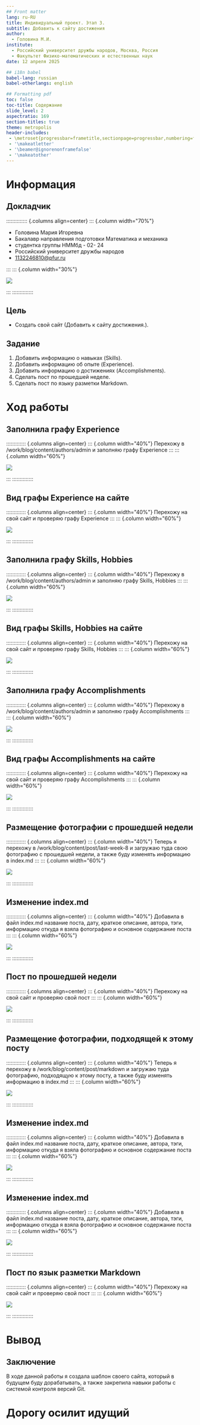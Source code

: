 ```yaml
---
## Front matter
lang: ru-RU
title: Индивидуальный проект. Этап 3.
subtitle: Добавить к сайту достижения
author:
  - Головина М.И.
institute:
  - Российский университет дружбы народов, Москва, Россия
  - Факультет Физико-математических и естественных наук
date: 12 апреля 2025

## i18n babel
babel-lang: russian
babel-otherlangs: english

## Formatting pdf
toc: false
toc-title: Содержание
slide_level: 2
aspectratio: 169
section-titles: true
theme: metropolis
header-includes:
 - \metroset{progressbar=frametitle,sectionpage=progressbar,numbering=fraction}
 - '\makeatletter'
 - '\beamer@ignorenonframefalse'
 - '\makeatother'
---
```


# Информация

## Докладчик

:::::::::::::: {.columns align=center}
::: {.column width="70%"}

  * Головина Мария Игоревна
  * Бакалавр направления подготовки Математика и механика
  * студентка группы НММбд - 02- 24
  * Российский университет дружбы народов
  * [1132246810@pfur.ru](mailto:1132246810@pfur.ru)

:::
::: {.column width="30%"}

![](./image/01.jpg)

:::
::::::::::::::


## Цель

- Создать свой сайт (Добавить к сайту достижения.).
  
## Задание

1. Добавить информацию о навыках (Skills).
2. Добавить информацию об опыте (Experience).
3. Добавить информацию о достижениях (Accomplishments).
4. Сделать пост по прошедшей неделе.
5. Сделать пост по языку разметки Markdown.

# Ход работы

## Заполнила графу Experience
::::::::::::: {.columns align=center}
::: {.column width="40%"}
Перехожу в /work/blog/content/authors/admin и заполняю графу Experience
:::
::: {.column width="60%"}

![](./image/1.png)

:::
::::::::::::::

## Вид графы Experience на сайте
::::::::::::: {.columns align=center}
::: {.column width="40%"}
Перехожу на свой сайт и проверяю графу Experience
:::
::: {.column width="60%"}

![](./image/2.png)

:::
::::::::::::::

## Заполнила графу Skills, Hobbies
::::::::::::: {.columns align=center}
::: {.column width="40%"}
Перехожу в /work/blog/content/authors/admin и заполняю графу Skills, Hobbies
:::
::: {.column width="60%"}

![](./image/3.png)

:::
::::::::::::::

## Вид графы Skills, Hobbies на сайте
::::::::::::: {.columns align=center}
::: {.column width="40%"}
Перехожу на свой сайт и проверяю графу Skills, Hobbies
:::
::: {.column width="60%"}

![](./image/4.png)

:::
::::::::::::::

## Заполнила графу Accomplishments
::::::::::::: {.columns align=center}
::: {.column width="40%"}
Перехожу в /work/blog/content/authors/admin и заполняю графу Accomplishments
:::
::: {.column width="60%"}

![](./image/5.png)

:::
::::::::::::::

## Вид графы Accomplishments на сайте
::::::::::::: {.columns align=center}
::: {.column width="40%"}
Перехожу на свой сайт и проверяю графу Accomplishments
:::
::: {.column width="60%"}

![](./image/6.png)

:::
::::::::::::::

## Размещение фотографии с прошедшей недели
::::::::::::: {.columns align=center}
::: {.column width="40%"}
Теперь я перехожу в /work/blog/content/post/last-week-8 и загружаю туда свою фотографию с прошедшей недели, а также буду изменять информацию в index.md
:::
::: {.column width="60%"}

![](./image/7.png)

:::
::::::::::::::

## Изменение index.md
::::::::::::: {.columns align=center}
::: {.column width="40%"}
Добавила в файл index.md название поста, дату, краткое описание, автора, тэги, информацию откуда я взяла фотографию и основное содержание поста
:::
::: {.column width="60%"}

![](./image/8.png)

:::
::::::::::::::

## Пост по прошедшей недели
::::::::::::: {.columns align=center}
::: {.column width="40%"}
Перехожу на свой сайт и проверяю свой пост
:::
::: {.column width="60%"}

![](./image/9.png)

:::
::::::::::::::

## Размещение фотографии, подходящей к этому посту
::::::::::::: {.columns align=center}
::: {.column width="40%"}
Теперь я перехожу в /work/blog/content/post/markdown и загружаю туда фотографию, подходящую к этому посту, а также буду изменять информацию в index.md
:::
::: {.column width="60%"}

![](./image/10.png)

:::
::::::::::::::

## Изменение index.md
::::::::::::: {.columns align=center}
::: {.column width="40%"}
Добавила в файл index.md название поста, дату, краткое описание, автора, тэги, информацию откуда я взяла фотографию и основное содержание поста
:::
::: {.column width="60%"}

![](./image/11.png)

:::
::::::::::::::

## Изменение index.md
::::::::::::: {.columns align=center}
::: {.column width="40%"}
Добавила в файл index.md название поста, дату, краткое описание, автора, тэги, информацию откуда я взяла фотографию и основное содержание поста
:::
::: {.column width="60%"}

![](./image/12.png)

:::
::::::::::::::

## Пост по язык разметки Markdown
::::::::::::: {.columns align=center}
::: {.column width="40%"}
Перехожу на свой сайт и проверяю свой пост
:::
::: {.column width="60%"}

![](./image/13.png)

:::
::::::::::::::

# Вывод
## Заключение
В ходе данной работы я создала шаблон своего сайта, который в будущем буду дорабатывать, а также закрепила навыки работы с системой контроля версий Git.

# Дорогу осилит идущий

